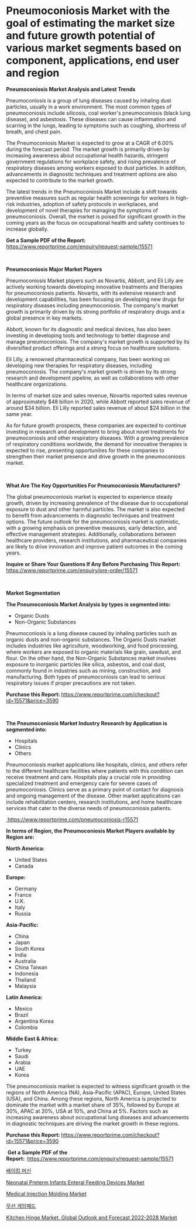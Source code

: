 <p><h1>Pneumoconiosis Market with the goal of estimating the market size and future growth potential of various market segments based on component, applications, end user and region</h1></p><p><strong>Pneumoconiosis Market Analysis and Latest Trends</strong></p>
<p><p>Pneumoconiosis is a group of lung diseases caused by inhaling dust particles, usually in a work environment. The most common types of pneumoconiosis include silicosis, coal worker's pneumoconiosis (black lung disease), and asbestosis. These diseases can cause inflammation and scarring in the lungs, leading to symptoms such as coughing, shortness of breath, and chest pain.</p><p>The Pneumoconiosis Market is expected to grow at a CAGR of 6.00% during the forecast period. The market growth is primarily driven by increasing awareness about occupational health hazards, stringent government regulations for workplace safety, and rising prevalence of respiratory diseases among workers exposed to dust particles. In addition, advancements in diagnostic techniques and treatment options are also expected to contribute to the market growth.</p><p>The latest trends in the Pneumoconiosis Market include a shift towards preventive measures such as regular health screenings for workers in high-risk industries, adoption of safety protocols in workplaces, and development of novel therapies for managing the symptoms of pneumoconiosis. Overall, the market is poised for significant growth in the coming years as the focus on occupational health and safety continues to increase globally.</p></p>
<p><strong>Get a Sample PDF of the Report:&nbsp;</strong> <a href="https://www.reportprime.com/enquiry/request-sample/15571">https://www.reportprime.com/enquiry/request-sample/15571</a></p>
<p>&nbsp;</p>
<p><strong>Pneumoconiosis Major Market Players</strong></p>
<p><p>Pneumoconiosis Market players such as Novartis, Abbott, and Eli Lilly are actively working towards developing innovative treatments and therapies for pneumoconiosis patients. Novartis, with its extensive research and development capabilities, has been focusing on developing new drugs for respiratory diseases including pneumoconiosis. The company's market growth is primarily driven by its strong portfolio of respiratory drugs and a global presence in key markets.</p><p>Abbott, known for its diagnostic and medical devices, has also been investing in developing tools and technology to better diagnose and manage pneumoconiosis. The company's market growth is supported by its diversified product offerings and a strong focus on healthcare solutions.</p><p>Eli Lilly, a renowned pharmaceutical company, has been working on developing new therapies for respiratory diseases, including pneumoconiosis. The company's market growth is driven by its strong research and development pipeline, as well as collaborations with other healthcare organizations.</p><p>In terms of market size and sales revenue, Novartis reported sales revenue of approximately $48 billion in 2020, while Abbott reported sales revenue of around $34 billion. Eli Lilly reported sales revenue of about $24 billion in the same year.</p><p>As for future growth prospects, these companies are expected to continue investing in research and development to bring about novel treatments for pneumoconiosis and other respiratory diseases. With a growing prevalence of respiratory conditions worldwide, the demand for innovative therapies is expected to rise, presenting opportunities for these companies to strengthen their market presence and drive growth in the pneumoconiosis market.</p></p>
<p>&nbsp;</p>
<p><strong>What Are The Key Opportunities For Pneumoconiosis Manufacturers?</strong></p>
<p><p>The global pneumoconiosis market is expected to experience steady growth, driven by increasing prevalence of the disease due to occupational exposure to dust and other harmful particles. The market is also expected to benefit from advancements in diagnostic techniques and treatment options. The future outlook for the pneumoconiosis market is optimistic, with a growing emphasis on preventive measures, early detection, and effective management strategies. Additionally, collaborations between healthcare providers, research institutions, and pharmaceutical companies are likely to drive innovation and improve patient outcomes in the coming years.</p></p>
<p><strong>Inquire or Share Your Questions If Any Before Purchasing This Report:</strong> <a href="https://www.reportprime.com/enquiry/pre-order/15571">https://www.reportprime.com/enquiry/pre-order/15571</a></p>
<p>&nbsp;</p>
<p><strong>Market Segmentation</strong></p>
<p><strong>The Pneumoconiosis Market Analysis by types is segmented into:</strong></p>
<p><ul><li>Organic Dusts</li><li>Non-Organic Substances</li></ul></p>
<p><p>Pneumoconiosis is a lung disease caused by inhaling particles such as organic dusts and non-organic substances. The Organic Dusts market includes industries like agriculture, woodworking, and food processing, where workers are exposed to organic materials like grain, sawdust, and flour. On the other hand, the Non-Organic Substances market involves exposure to inorganic particles like silica, asbestos, and coal dust, commonly found in industries such as mining, construction, and manufacturing. Both types of pneumoconiosis can lead to serious respiratory issues if proper precautions are not taken.</p></p>
<p><strong>Purchase this Report:&nbsp;</strong><a href="https://www.reportprime.com/checkout?id=15571&price=3590">https://www.reportprime.com/checkout?id=15571&price=3590</a></p>
<p>&nbsp;</p>
<p><strong>The Pneumoconiosis Market Industry Research by Application is segmented into:</strong></p>
<p><ul><li>Hospitals</li><li>Clinics</li><li>Others</li></ul></p>
<p><p>Pneumoconiosis market applications like hospitals, clinics, and others refer to the different healthcare facilities where patients with this condition can receive treatment and care. Hospitals play a crucial role in providing specialized treatment and emergency care for severe cases of pneumoconiosis. Clinics serve as a primary point of contact for diagnosis and ongoing management of the disease. Other market applications can include rehabilitation centers, research institutions, and home healthcare services that cater to the diverse needs of pneumoconiosis patients.</p></p>
<p><a href="https://www.reportprime.com/pneumoconiosis-r15571">&nbsp;https://www.reportprime.com/pneumoconiosis-r15571</a></p>
<p><strong>In terms of Region, the Pneumoconiosis Market Players available by Region are:</strong></p>
<p>
    <p> <strong> North America: </strong>
        <ul>
            <li>United States</li>
            <li>Canada</li>
        </ul>
        </p> 
    <p> <strong> Europe: </strong>
        <ul>
            <li>Germany</li>
            <li>France</li>
            <li>U.K.</li>
            <li>Italy</li>
            <li>Russia</li>
        </ul>
        </p> 
    <p> <strong> Asia-Pacific: </strong>
        <ul>
            <li>China</li>
            <li>Japan</li>
            <li>South Korea</li>
            <li>India</li>
            <li>Australia</li>
            <li>China Taiwan</li>
            <li>Indonesia</li>
            <li>Thailand</li>
            <li>Malaysia</li>
        </ul>
        </p> 
    <p> <strong> Latin America: </strong>
        <ul>
            <li>Mexico</li>
            <li>Brazil</li>
            <li>Argentina Korea</li>
            <li>Colombia</li>
        </ul>
        </p> 
    <p> <strong> Middle East & Africa: </strong>
        <ul>
            <li>Turkey</li>
            <li>Saudi</li>
            <li>Arabia</li>
            <li>UAE</li>
            <li>Korea</li>
        </ul>
    </p>
    </p>
<p><p>The pneumoconiosis market is expected to witness significant growth in the regions of North America (NA), Asia-Pacific (APAC), Europe, United States (USA), and China. Among these regions, North America is projected to dominate the market with a market share of 35%, followed by Europe at 30%, APAC at 20%, USA at 10%, and China at 5%. Factors such as increasing awareness about occupational lung diseases and advancements in diagnostic techniques are driving the market growth in these regions.</p></p>
<p><strong>Purchase this Report: </strong><a href="https://www.reportprime.com/checkout?id=15571&price=3590">https://www.reportprime.com/checkout?id=15571&price=3590</a></p>
<p>&nbsp;<strong>Get a Sample PDF of the Report:&nbsp;&nbsp;</strong><a href="https://www.reportprime.com/enquiry/request-sample/15571">https://www.reportprime.com/enquiry/request-sample/15571</a></p>
<p><strong></strong></p>
<p><p><a href="https://medium.com/@kelvinfeenrey98677/%EC%A0%9C9-13-%EC%A1%B0-from-2024-2031%EC%97%90-%EB%8C%80%ED%95%9C-%EB%B2%A0%EC%9D%B4%ED%82%B9-%EA%B8%B0%EA%B3%84-%EC%8B%9C%EC%9E%A5%EC%9D%98-%EC%8B%A0%ED%9D%A5-%ED%8A%B8%EB%A0%8C%EB%93%9C-%EC%84%B8%EA%B3%84%EC%A0%81%EC%9D%B8-%EC%A0%84%EB%A7%9D-%EB%B0%8F-%EC%9E%A5%EB%9E%98-%EC%A0%84%EB%A7%9D-023006c46dba">베이킹 머신</a></p><p><a href="https://medium.com/@elzaziemann1943/global-neonatal-preterm-infants-enteral-feeding-devices-market-opportunities-and-forecast-for-8e5c232f6666">Neonatal Preterm Infants Enteral Feeding Devices Market</a></p><p><a href="https://github.com/JosephWillisbXXgf/Market-Research-Report-List-1/blob/main/medical-injection-molding-market.md">Medical Injection Molding Market</a></p><p><a href="https://medium.com/@mujgankortalih/%EC%A7%80%EC%97%AD-%EC%A0%9C%ED%92%88-%EB%B0%8F-%EC%B5%9C%EC%A2%85-%EC%82%AC%EC%9A%A9%EC%97%90-%EB%94%B0%EB%A5%B8-%EA%B8%80%EB%A1%9C%EB%B2%8C-%EB%AC%B4%EC%84%A0-%EA%B2%8C%EC%9E%84%ED%8C%A8%EB%93%9C-%EC%8B%9C%EC%9E%A5-%EC%83%81%ED%83%9C-2024%EB%85%84-2031%EB%85%84-%EB%B0%8F-%EC%98%88%EC%B8%A1-6719dd52bd1b">무선 게임패드</a></p><p><a href="https://issuu.com/reportprime-2/docs/kitchen-hinge-market-global-outlook_df4ee265917634">Kitchen Hinge Market, Global Outlook and Forecast 2022-2028 Market</a></p></p>